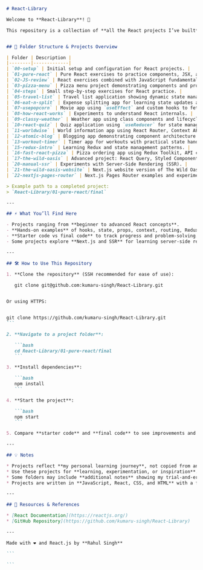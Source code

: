 ````markdown
# React-Library

Welcome to **React-Library**! 🚀  

This repository is a collection of **all the React projects I’ve built** while learning and experimenting with different concepts. It showcases my **progress from simple exercises to more advanced applications**, including state management, hooks, routing, API integration, and Next.js. Each project contains both my **starter code** and **final version**, so you can see the evolution of my work and how I solved problems along the way.


## 📂 Folder Structure & Projects Overview

| Folder | Description |
|--------|-------------|
| `00-setup` | Initial setup and configuration for React projects. |
| `01-pure-react` | Pure React exercises to practice components, JSX, and props. <br> `starter` = initial code, `final` = completed version. |
| `02-JS-review` | React exercises combined with JavaScript fundamentals. |
| `03-pizza-menu` | Pizza menu project demonstrating components and props. |
| `04-steps` | Small step-by-step exercises for React practice. |
| `05-travel-list` | Travel list application showing dynamic state management. |
| `06-eat-n-split` | Expense splitting app for learning state updates and calculations. |
| `07-usepopcorn` | Movie app using `useEffect` and custom hooks to fetch data. |
| `08-how-react-works` | Experiments to understand React internals. |
| `09-classy-weather` | Weather app using class components and lifecycle methods. |
| `10-react-quiz` | Quiz application using `useReducer` for state management. |
| `11-worldwise` | World information app using React Router, Context API, memoization, and optimization hooks. |
| `12-atomic-blog` | Blogging app demonstrating component architecture and structure. |
| `13-workout-timer` | Timer app for workouts with practical state handling. |
| `15-redux-intro` | Learning Redux and state management patterns. |
| `16-fast-react-pizza` | Pizza ordering app using Redux Toolkit, API calls, and Tailwind CSS. |
| `17-the-wild-oasis` | Advanced project: React Query, Styled Components, Forms, Supabase, charts, authentication, dark mode. |
| `20-manual-ssr` | Experiments with Server-Side Rendering (SSR). |
| `21-the-wild-oasis-website` | Next.js website version of The Wild Oasis project. |
| `22-nextjs-pages-router` | Next.js Pages Router examples and experiments. |

> Example path to a completed project:  
> `React-Library/01-pure-react/final`

---

## ⚡ What You’ll Find Here

- Projects ranging from **beginner to advanced React concepts**.  
- **Hands-on examples** of hooks, state, props, context, routing, Redux, API calls, and more.  
- **Starter code vs final code** to track progress and problem-solving.  
- Some projects explore **Next.js and SSR** for learning server-side rendering and modern React frameworks.  

---

## 🛠 How to Use This Repository

1. **Clone the repository** (SSH recommended for ease of use):
   
   git clone git@github.com:kumaru-singh/React-Library.git


Or using HTTPS:


git clone https://github.com/kumaru-singh/React-Library.git
```

2. **Navigate to a project folder**:

   ```bash
   cd React-Library/01-pure-react/final
   ```

3. **Install dependencies**:

   ```bash
   npm install
   ```

4. **Start the project**:

   ```bash
   npm start
   ```

5. Compare **starter code** and **final code** to see improvements and fixes you can learn from.

---

## 💡 Notes

* Projects reflect **my personal learning journey**, not copied from any course.
* Use these projects for **learning, experimentation, or inspiration**.
* Some folders may include **additional notes** showing my trial-and-error process, insights, and improvements.
* Projects are written in **JavaScript, React, CSS, and HTML** with a few using **Next.js**.

---

## 🔗 Resources & References

* [React Documentation](https://reactjs.org/)
* [GitHub Repository](https://github.com/kumaru-singh/React-Library)

---

Made with ❤️ and React.js by **Rahul Singh**

```

```
